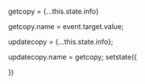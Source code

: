 getcopy = {...this.state.info}

getcopy.name = event.target.value;

updatecopy = {...this.state.info};

updatecopy.name = getcopy;
setstate({

})
